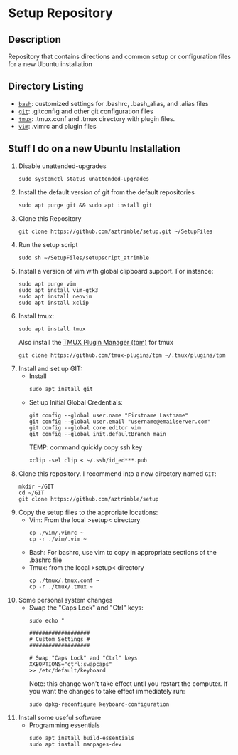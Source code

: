 # Setup Repository
## Description
Repository that contains directions and common setup or configuration files for a new Ubuntu installation

## Directory Listing
- [`bash`](/bash): customized settings for .bashrc, .bash_alias, and .alias files
- [`git`](/git): .gitconfig and other git configuration files 
- [`tmux`](/tmux): .tmux.conf and .tmux directory with plugin files.
- [`vim`](/vim): .vimrc and plugin files
## Stuff I do on a new Ubuntu Installation
1. Disable unattended-upgrades
    ```
    sudo systemctl status unattended-upgrades
    ```
1. Install the default version of git from the default repositories
    ```
    sudo apt purge git && sudo apt install git
    ```
1. Clone this Repository
    ```
    git clone https://github.com/aztrimble/setup.git ~/SetupFiles
    ```
1. Run the setup script
    ```
    sudo sh ~/SetupFiles/setupscript_atrimble
    ```
1. Install a version of vim with global clipboard support. For instance:
    ```
    sudo apt purge vim
    sudo apt install vim-gtk3
    sudo apt install neovim
    sudo apt install xclip
    ```
1. Install tmux:
    ```
    sudo apt install tmux
    ```
    Also install the [TMUX Plugin Manager (tpm)](https://github.com/tmux-plugins/tpm) for tmux
   ```
   git clone https://github.com/tmux-plugins/tpm ~/.tmux/plugins/tpm
   ```
1. Install and set up GIT:
    - Install
        ```
        sudo apt install git
        ```
    - Set up Initial Global Credentials:
        ```
        git config --global user.name "Firstname Lastname"
        git config --global user.email "username@emailserver.com"
        git config --global core.editor vim
        git config --global init.defaultBranch main
        ```
        TEMP: command quickly copy ssh key
        ```
        xclip -sel clip < ~/.ssh/id_ed***.pub
        ```
1. Clone this repository. I recommend into a new directory named `GIT`:
    ```
    mkdir ~/GIT
    cd ~/GIT
    git clone https://github.com/aztrimble/setup
    ```
1. Copy the setup files to the approriate locations:
    - Vim: From the local >setup< directory
        ```
        cp ./vim/.vimrc ~
        cp -r ./vim/.vim ~
        ```
    - Bash: For bashrc, use vim to copy in appropriate sections of the .bashrc file
    - Tmux: from the local >setup< directory
        ```
        cp ./tmux/.tmux.conf ~
        cp -r ./tmux/.tmux ~
        ```
1. Some personal system changes
    - Swap the "Caps Lock" and "Ctrl" keys:
        ```
        sudo echo "

        ###################
        # Custom Settings #
        ###################

        # Swap "Caps Lock" and "Ctrl" keys
        XKBOPTIONS="ctrl:swapcaps"
        >> /etc/default/keyboard
        ```
        Note: this change won't take effect until you restart the computer. If you want the changes to take effect immediately run:
        ```
        sudo dpkg-reconfigure keyboard-configuration
        ```
1. Install some useful software
    - Programming essentials
        ```
        sudo apt install build-essentials
        sudo apt install manpages-dev
        ```
